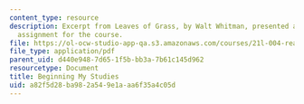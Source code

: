 ```yaml
---
content_type: resource
description: Excerpt from Leaves of Grass, by Walt Whitman, presented as a reading
  assignment for the course.
file: https://ol-ocw-studio-app-qa.s3.amazonaws.com/courses/21l-004-reading-poetry-spring-2009/a82f5d28ba982a549e1aaa6f35a4c05d_MIT21l004s09read03whitman.pdf
file_type: application/pdf
parent_uid: d440e948-7d65-1f5b-bb3a-7b61c145d962
resourcetype: Document
title: Beginning My Studies
uid: a82f5d28-ba98-2a54-9e1a-aa6f35a4c05d
---
```

